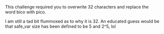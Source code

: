 This challenge required you to overwrite 32 characters and replace the word bico with pico.

I am still a tad bit flummoxed as to why it is 32. An educated guess would be that safe_var size has been defined to be 5 and 2^5, lol

